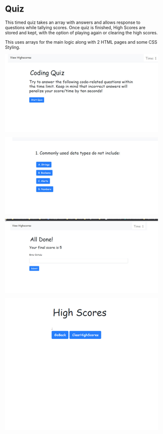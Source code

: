 # Quiz

This timed quiz takes an array with answers and allows response to questions while tallying scores.  Once quiz is finished, High Scores are stored and kept, with the option of playing again or clearing the high scores.

This uses arrays for the main logic along with 2 HTML pages and some CSS Styling.

![Quiz Start](/images/quiz_start.png)

![Quiz Question](/images/quiz_question.png)

![Quiz Ending](/images/quiz_alldone.png)

![Quiz HighScores](/images/quiz_high_scores.png)





